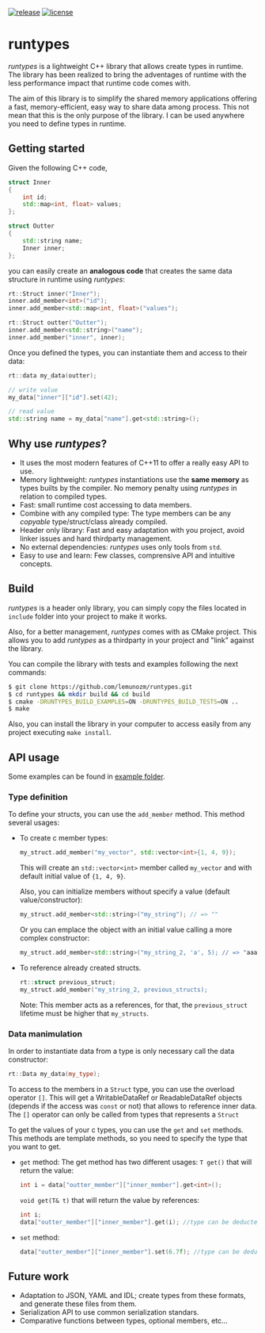 [![release](https://img.shields.io/github/release/lemunozm/runtypes)](https://github.com/lemunozm/runtypes/releases)
[![license](https://img.shields.io/github/license/lemunozm/runtypes)](https://www.apache.org/licenses/LICENSE-2.0.txt)

# runtypes
*runtypes* is a lightweight C++ library that allows create types in runtime.
The library has been realized to bring the adventages of runtime with the less performance impact that runtime code comes with.

The aim of this library is to simplify the shared memory applications offering
a fast, memory-efficient, easy way to share data among process.
This not mean that this is the only purpose of the library. I can be used anywhere you need to define types in runtime.

## Getting started
Given the following C++ code,
```c++
struct Inner
{
    int id;
    std::map<int, float> values;
};

struct Outter
{
    std::string name;
    Inner inner;
};
```

you can easily create an **analogous code** that creates the same data structure in runtime using *runtypes*:
```c++
rt::Struct inner("Inner");
inner.add_member<int>("id");
inner.add_member<std::map<int, float>("values");

rt::Struct outter("Outter");
inner.add_member<std::string>("name");
inner.add_member("inner", inner);
```

Once you defined the types, you can instantiate them and access to their data:
```c++
rt::data my_data(outter);

// write value
my_data["inner"]["id"].set(42);

// read value
std::string name = my_data["name"].get<std::string>();
```

## Why use *runtypes*?
* It uses the most modern features of C++11 to offer a really easy API to use.
* Memory lightweight: *runtypes* instantiations use the **same memory** as types builts by the compiler.
  No memory penalty using *runtypes* in relation to compiled types.
* Fast: small runtime cost accessing to data members.
* Combine with any compiled type: The type members can be any *copyable* type/struct/class already compiled.
* Header only library: Fast and easy adaptation with you project, avoid linker issues and hard thirdparty management.
* No external dependencies: *runtypes* uses only tools from `std`.
* Easy to use and learn: Few classes, comprensive API and intuitive concepts.

## Build
*runtypes* is a header only library, you can simply copy the files located in `include` folder into your project to make it works.

Also, for a better management, *runtypes* comes with as CMake project.
This allows you to add *runtypes* as a thirdparty in your project and "link" against the library.

You can compile the library with tests and examples following the next commands:

```bash
$ git clone https://github.com/lemunozm/runtypes.git
$ cd runtypes && mkdir build && cd build
$ cmake -DRUNTYPES_BUILD_EXAMPLES=ON -DRUNTYPES_BUILD_TESTS=ON ..
$ make
```

Also, you can install the library in your computer to access easily from any project executing `make install`.

## API usage
Some examples can be found in [example folder](examples).

### Type definition
To define your structs, you can use the `add_member` method.
This method several usages:
* To create c member types:
  ```c++
  my_struct.add_member("my_vector", std::vector<int>{1, 4, 9});
  ```
  This will create an `std::vector<int>` member called `my_vector` and with default initial value of `{1, 4, 9}`.

  Also, you can initialize members without specify a value (default value/constructor):
  ```c++
  my_struct.add_member<std::string>("my_string"); // => ""
  ```

  Or you can emplace the object with an initial value calling a more complex constructor:
  ```c++
  my_struct.add_member<std::string>("my_string_2, 'a', 5); // => "aaaaa"
  ```

* To reference already created structs.
  ```c++
  rt::struct previous_struct;
  my_struct.add_member("my_string_2, previous_structs);
  ```
  Note: This member acts as a references, for that, the `previous_struct` lifetime must be higher that `my_structs`.

### Data manimulation
In order to instantiate data from a type is only necessary call the data constructor:
  ```c++
  rt::Data my_data(my_type);
  ```

To access to the members in a `Struct` type, you can use the overload operator `[]`.
This will get a WritableDataRef or ReadableDataRef objects (depends if the access was `const` or not)
that allows to reference inner data.
The `[]` operator can only be called from types that represents a `Struct`

To get the values of your c types, you can use the `get` and `set` methods.
This methods are template methods, so you need to specify the type that you want to get.

* `get` method:
  The get method has two different usages:
  `T get()` that will return the value:
  ```c++
  int i = data["outter_member"]["inner_member"].get<int>();
  ```

  `void get(T& t)` that will return the value by references:
  ```c++
  int i;
  data["outter_member"]["inner_member"].get(i); //type can be deducted as int
  ```
* `set` method:
  ```c++
  data["outter_member"]["inner_member"].set(6.7f); //type can be deducted as float
  ```

## Future work
* Adaptation to JSON, YAML and IDL; create types from these formats, and generate these files from them.
* Serialization API to use common serialization standars.
* Comparative functions between types, optional members, etc...
